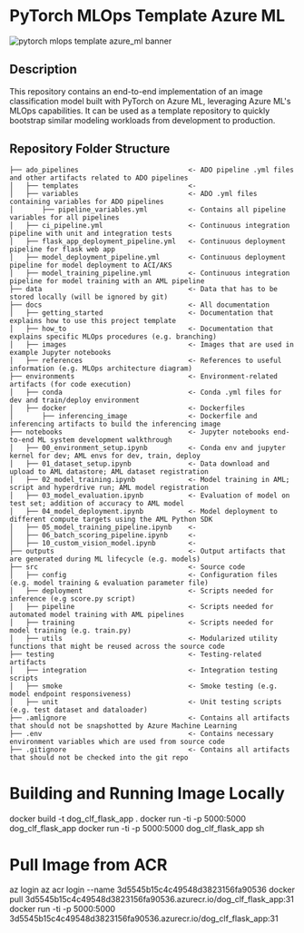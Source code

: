 # PyTorch MLOps Template Azure ML
![pytorch mlops template azure_ml banner](https://github.com/sebastianbirk/pytorch-mlops-template-azure-ml/blob/master/docs/images/pytorch_mlops_template_azure_ml_banner.png)

## Description
This repository contains an end-to-end implementation of an image classification model built with PyTorch on Azure ML, leveraging Azure ML's MLOps capabilities. It can be used as a template repository to quickly bootstrap similar modeling workloads from development to production.

## Repository Folder Structure
```
├── ado_pipelines                           <- ADO pipeline .yml files and other artifacts related to ADO pipelines
│   ├── templates                           <- 
│   ├── variables                           <- ADO .yml files containing variables for ADO pipelines
│       ├── pipeline_variables.yml          <- Contains all pipeline variables for all pipelines
│   ├── ci_pipeline.yml                     <- Continuous integration pipeline with unit and integration tests
│   ├── flask_app_deployment_pipeline.yml   <- Continuous deployment pipeline for flask web app
│   ├── model_deployment_pipeline.yml       <- Continuous deployment pipeline for model deployment to ACI/AKS
│   ├── model_training_pipeline.yml         <- Continuous integration pipeline for model training with an AML pipeline
├── data                                    <- Data that has to be stored locally (will be ignored by git)
├── docs                                    <- All documentation
│   ├── getting_started                     <- Documentation that explains how to use this project template
│   ├── how_to                              <- Documentation that explains specific MLOps procedures (e.g. branching)
│   ├── images                              <- Images that are used in example Jupyter notebooks
│   ├── references                          <- References to useful information (e.g. MLOps architecture diagram)
├── environments                            <- Environment-related artifacts (for code execution)
│   ├── conda                               <- Conda .yml files for dev and train/deploy environment
│   ├── docker                              <- Dockerfiles
│       ├── inferencing_image               <- Dockerfile and inferencing artifacts to build the inferencing image
├── notebooks                               <- Jupyter notebooks end-to-end ML system development walkthrough
│   ├── 00_environment_setup.ipynb          <- Conda env and jupyter kernel for dev; AML envs for dev, train, deploy 
│   ├── 01_dataset_setup.ipynb              <- Data download and upload to AML datastore; AML dataset registration
│   ├── 02_model_training.ipynb             <- Model training in AML; script and hyperdrive run; AML model registration
│   ├── 03_model_evaluation.ipynb           <- Evaluation of model on test set; addition of accuracy to AML model
│   ├── 04_model_deployment.ipynb           <- Model deployment to different compute targets using the AML Python SDK
│   ├── 05_model_training_pipeline.ipynb    <-
│   ├── 06_batch_scoring_pipeline.ipynb     <-
│   ├── 10_custom_vision_model.ipynb        <-
├── outputs                                 <- Output artifacts that are generated during ML lifecycle (e.g. models)
├── src                                     <- Source code 
│   ├── config                              <- Configuration files (e.g. model training & evaluation parameter file)
│   ├── deployment                          <- Scripts needed for inference (e.g score.py script)
│   ├── pipeline                            <- Scripts needed for automated model training with AML pipelines
│   ├── training                            <- Scripts needed for model training (e.g. train.py)
│   ├── utils                               <- Modularized utility functions that might be reused across the source code
├── testing                                 <- Testing-related artifacts
│   ├── integration                         <- Integration testing scripts
│   ├── smoke                               <- Smoke testing (e.g. model endpoint responsiveness)
│   ├── unit                                <- Unit testing scripts (e.g. test dataset and dataloader)
├── .amlignore                              <- Contains all artifacts that should not be snapshotted by Azure Machine Learning
├── .env                                    <- Contains necessary environment variables which are used from source code
├── .gitignore                              <- Contains all artifacts that should not be checked into the git repo
```

# Building and Running Image Locally
docker build -t dog_clf_flask_app .
docker run -ti -p 5000:5000 dog_clf_flask_app
docker run -ti -p 5000:5000 dog_clf_flask_app sh

# Pull Image from ACR
az login
az acr login --name 3d5545b15c4c49548d3823156fa90536
docker pull 3d5545b15c4c49548d3823156fa90536.azurecr.io/dog_clf_flask_app:31
docker run -ti -p 5000:5000 3d5545b15c4c49548d3823156fa90536.azurecr.io/dog_clf_flask_app:31
